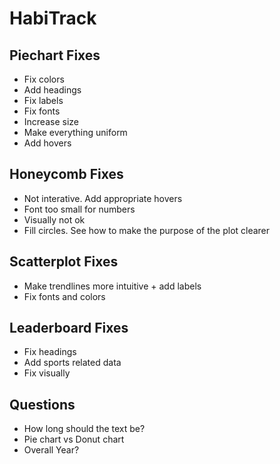 # HabiTrack


## Piechart Fixes
- Fix colors
- Add headings
- Fix labels
- Fix fonts
- Increase size
- Make everything uniform
- Add hovers
  
## Honeycomb Fixes
- Not interative. Add appropriate hovers
- Font too small for numbers
- Visually not ok
- Fill circles. See how to make the purpose of the plot clearer

## Scatterplot Fixes
- Make trendlines more intuitive + add labels
- Fix fonts and colors
  
## Leaderboard Fixes
- Fix headings
- Add sports related data
- Fix visually

## Questions
- How long should the text be?
- Pie chart vs Donut chart
- Overall Year?
